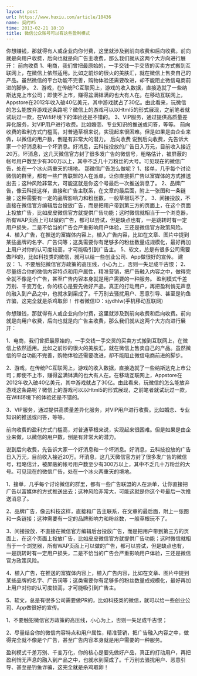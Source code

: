 ```yaml
---
layout: post
url: https://www.huxiu.com/article/10436
name: 契约V5
time: 2013-02-21 18:10
title: 微信公众账号可以有这些盈利模式
---
```

你想赚钱，那就得有人或企业向你付费，这里就涉及到前向收费和后向收费。前向就是向用户收费，后向也就是向广告主收费，那么我们就从这两个大方向进行展开： 前向收费 1、电商，我们曾把最原始的，一手交钱一手交货的买卖方式搬到互联网上，在微信上依然适用。比如之前炒的很火的美肤汇，就在微信上售卖自己的产品。虽然微信的平台功能不完善，购物体验还需要改进，却不能阻止微信电商前进的脚步。 2、游戏，在传统PC互联网上，游戏的收入数据，直接造就了一些纳斯达克上市公司；即使不上市，赚得盆满钵满的也大有人在。在移动互联网上，Appstore在2012年收入破40亿美元，其中游戏就占了30亿。由此看来，玩微信的怎么能放弃游戏这条路呢？微信上的游戏可以以Html5的形式展现，之前笔者就试玩过一款，在Wifi环境下的体验还是不错的。 3、VIP服务，通过提供高质量差异化服务，对VIP用户进行收费。比如婚恋、专业知识的推送或问答，等等。 前向收费的盈利方式门槛高，对普通草根来说，实现起来很困难。但是如果是由企业来做，以微信的用户数，倒是有非常大的潜力。 后向收费 说到后向收费，先告诉大家一个好消息和一个坏消息。好消息，云科技投放的广告日入万元，目前收入接近20万。坏消息，这几天微信官方封了很多发广告的微信号，粗略估计，被屏蔽的帐号用户数至少有300万以上，其中不乏几十万粉丝的大号。可见现在的微信广告，处在一个冰火两重天的境地。 那微信广告怎么做呢？ 1、接单，几乎每个讨论微信的群里，都有一些广告联盟的人在派单，让你直接把广告以富媒体的方式推送出去；这种风险非常大，可能这就是你这个号最后一次推送消息了。 2、品牌广告，像云科技这样，直接和广告主联系，在文章的最后面，附上一张图和一条链接；这种需要有一定的品牌影响力和粉丝数，一般草根玩不了。 3、间接投放，不直接在微信官方编辑后台投放广告，而是把用户带到第三方的页面上，在这个页面上投放广告，比如皮皮微信官方就提供广告功能；这时微信就相当于一个浏览器，所有WAP页面上可以做的广告，都可以尝试，但是缺点也有，一是跳转时有一定用户损失，二是不恰当的广告会严重影响用户体验，三还是微信官方政策风险。 4、植入广告，在推送的富媒体内容上，植入广告内容，比如在文章、图片中提到某些品牌的名字、广告词等；这类需要你有足够多的粉丝数量成规模化，最好再加上用户对你的认可度较高，才可能吸引到广告主。 5、软文，总是有很多公司需要做PR的，比如科技类的微信，就可以给一些创业公司、App做很好的宣传。 建议： 1、不要触犯微信官方政策的高压线，小心为上，否则一失足成千古恨； 2、尽量结合你的微信内容特点和用户属性，精准营销，把广告融入内容之中，做得完全就不像是个广告，甚至广告内容本身就是用户需要的一种服务。 盈利模式千差万别、千变万化，你的核心是要先做好产品，真正的打动用户，再把盈利悄无声息的融入到产品之中，也就水到渠成了。千万别去骚扰用户、恶意引导、甚至是钓鱼诈骗，这完全就是杀鸡取卵！ 作者微信ID：sjydhlw(手机移动互联网)

你想赚钱，那就得有人或企业向你付费，这里就涉及到前向收费和后向收费。前向就是向用户收费，后向也就是向广告主收费，那么我们就从这两个大方向进行展开：

1、电商，我们曾把最原始的，一手交钱一手交货的买卖方式搬到互联网上，在微信上依然适用。比如之前炒的很火的美肤汇，就在微信上售卖自己的产品。虽然微信的平台功能不完善，购物体验还需要改进，却不能阻止微信电商前进的脚步。

2、游戏，在传统PC互联网上，游戏的收入数据，直接造就了一些纳斯达克上市公司；即使不上市，赚得盆满钵满的也大有人在。在移动互联网上，Appstore在2012年收入破40亿美元，其中游戏就占了30亿。由此看来，玩微信的怎么能放弃游戏这条路呢？微信上的游戏可以以Html5的形式展现，之前笔者就试玩过一款，在Wifi环境下的体验还是不错的。

3、VIP服务，通过提供高质量差异化服务，对VIP用户进行收费。比如婚恋、专业知识的推送或问答，等等。

前向收费的盈利方式门槛高，对普通草根来说，实现起来很困难。但是如果是由企业来做，以微信的用户数，倒是有非常大的潜力。

说到后向收费，先告诉大家一个好消息和一个坏消息。好消息，云科技投放的广告日入万元，目前收入接近20万。坏消息，这几天微信官方封了很多发广告的微信号，粗略估计，被屏蔽的帐号用户数至少有300万以上，其中不乏几十万粉丝的大号。可见现在的微信广告，处在一个冰火两重天的境地。

1、接单，几乎每个讨论微信的群里，都有一些广告联盟的人在派单，让你直接把广告以富媒体的方式推送出去；这种风险非常大，可能这就是你这个号最后一次推送消息了。

2、品牌广告，像云科技这样，直接和广告主联系，在文章的最后面，附上一张图和一条链接；这种需要有一定的品牌影响力和粉丝数，一般草根玩不了。

3、间接投放，不直接在微信官方编辑后台投放广告，而是把用户带到第三方的页面上，在这个页面上投放广告，比如皮皮微信官方就提供广告功能；这时微信就相当于一个浏览器，所有WAP页面上可以做的广告，都可以尝试，但是缺点也有，一是跳转时有一定用户损失，二是不恰当的广告会严重影响用户体验，三还是微信官方政策风险。

4、植入广告，在推送的富媒体内容上，植入广告内容，比如在文章、图片中提到某些品牌的名字、广告词等；这类需要你有足够多的粉丝数量成规模化，最好再加上用户对你的认可度较高，才可能吸引到广告主。

5、软文，总是有很多公司需要做PR的，比如科技类的微信，就可以给一些创业公司、App做很好的宣传。

1、不要触犯微信官方政策的高压线，小心为上，否则一失足成千古恨；

2、尽量结合你的微信内容特点和用户属性，精准营销，把广告融入内容之中，做得完全就不像是个广告，甚至广告内容本身就是用户需要的一种服务。

盈利模式千差万别、千变万化，你的核心是要先做好产品，真正的打动用户，再把盈利悄无声息的融入到产品之中，也就水到渠成了。千万别去骚扰用户、恶意引导、甚至是钓鱼诈骗，这完全就是杀鸡取卵！

